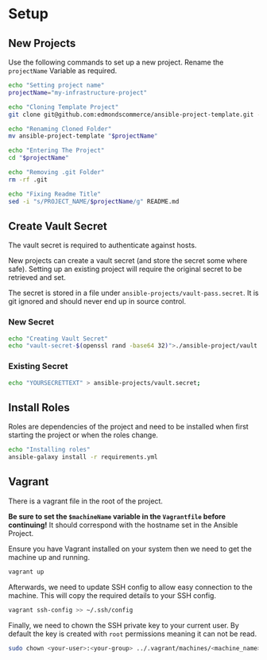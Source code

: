 # Setup

## New Projects
Use the following commands to set up a new project.
Rename the `projectName` Variable as required.

```bash
echo "Setting project name" 
projectName="my-infrastructure-project"

echo "Cloning Template Project" 
git clone git@github.com:edmondscommerce/ansible-project-template.git --depth=1

echo "Renaming Cloned Folder"  
mv ansible-project-template "$projectName"

echo "Entering The Project" 
cd "$projectName"

echo "Removing .git Folder"
rm -rf .git 

echo "Fixing Readme Title"
sed -i "s/PROJECT_NAME/$projectName/g" README.md 
``` 

## Create Vault Secret
The vault secret is required to authenticate against hosts.

New projects can create a vault secret (and store the secret some where safe).
Setting up an existing project will require the original secret to be retrieved and set.

The secret is stored in a file under `ansible-projects/vault-pass.secret`. 
It is git ignored and should never end up in source control.

### New Secret
```bash
echo "Creating Vault Secret"
echo "vault-secret-$(openssl rand -base64 32)">./ansible-project/vault.secret
```

### Existing Secret
```bash
echo "YOURSECRETTEXT" > ansible-projects/vault.secret;
```

## Install Roles
Roles are dependencies of the project and need to be installed when first starting the project or when the roles change.

```bash
echo "Installing roles"
ansible-galaxy install -r requirements.yml
```

## Vagrant
There is a vagrant file in the root of the project.

**Be sure to set the `$machineName` variable in the `Vagrantfile` before continuing!**
It should correspond with the hostname set in the Ansible Project.

Ensure you have Vagrant installed on your system then we need to get the machine up and running.

```bash
vagrant up
```

Afterwards, we need to update SSH config to allow easy connection to the machine. This will copy the required details 
to your SSH config. 
```bash
vagrant ssh-config >> ~/.ssh/config
```

Finally, we need to chown the SSH private key to your current user.
By default the key is created with `root` permissions meaning it can not be read.
```bash
sudo chown <your-user>:<your-group> ../.vagrant/machines/<machine_name>/libvirt/private_key
```